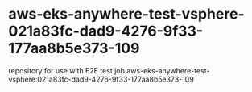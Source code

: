 # aws-eks-anywhere-test-vsphere-021a83fc-dad9-4276-9f33-177aa8b5e373-109
repository for use with E2E test job aws-eks-anywhere-test-vsphere:021a83fc-dad9-4276-9f33-177aa8b5e373-109
